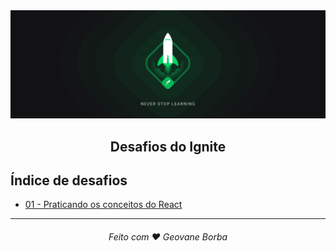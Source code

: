 <img alt="Banner do Ignite" src="./assets/banner.png"  />

<h2 align="center">
  Desafios do Ignite
</h2>

## Índice de desafios

- [01 - Praticando os conceitos do React](https://github.com/geovaneborba/rocketseat-ignite-desafios/tree/master/01-praticando-os-conceitos-do-react)

---

<h6 align="center">Feito com ❤️ Geovane Borba </h6>
